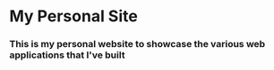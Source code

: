 # My Personal Site
### This is my personal website to showcase the various web applications that I've built
